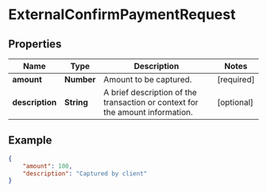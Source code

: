 # ExternalConfirmPaymentRequest

## Properties

| Name            | Type       | Description                                                                   | Notes      |
|-----------------|------------|-------------------------------------------------------------------------------|------------|
| **amount**      | **Number** | Amount to be captured.                                                        | [required] |
| **description** | **String** | A brief description of the transaction or context for the amount information. | [optional] |

## Example

```json
{
    "amount": 100,
    "description": "Captured by client"
}
```
